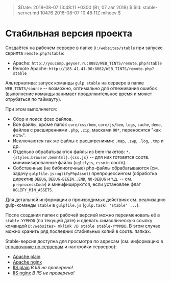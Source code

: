 > $Date: 2018-08-07 13:48:11 +0300 (Вт, 07 авг 2018) $
> $Id: stable-server.md 10476 2018-08-07 10:48:11Z miheev $

Стабильная версия проекта
=========================

Создаётся на рабочем сервере в папке `D:/websites/stable` при запуске скрипта
`remote.php?stable`:

- Apache: `http://youcomp.geyser.ru:8082/WEB_TINTS/remote.php?stable`
- Remote Apache: `http://185.41.41.90:8082/WEB_TINTS/remote.php?stable`

Альтернатива: запуск команды `gulp stable` на сервере в папке
`WEB_TINTS/source` -- возможно, оптимально для отлеживания ошибок (выполнение
команды занимает продолжительное время и может отрубаться по таймауту).

При этом выполняется:

- Сбор и поиск фсех файлов.
- Все файлы, кроме папок `core/css/bem`, `core/js/bem`, `logs`, `cache`,
  `demo`, файлов с расширениями `.php`, `.zip`, масками `00*`, переносятся "как
  есть".
- Исключаются так же файлы с расширениями: `.map`, `.swp`, `.log`, `.tmp` и др.
- Отдельно обрабатываются файлы из bem-пакетов:
  `*.{styles,browser,bemhtml}.{css.js}` -- для них готовятся соотв.
  минимизированные файлы (`uglifyjs`, `cssmin` соотв).
- Собственные (не библиотечные) php-файлы обрабатываются (см. задачу
  `gulpfile.js:uglifyPhpAsset`) препроцессингом (обработка директив `DEBUG`,
  `DEBUG-BEGIN..END`, `NO-DEBUG` и т.д. -- см. `preprocessCode`) и
  минифицируются, если установлен флаг `UGLIFY_MIN_ASSETS`.

Для детальной информации о производимых действиях см. реализацию gulp-команды
`stable` в `gulpfile.js` (`gulp.task( 'stable' ...`).

После создания папки с рабочей версией можно переименовать её в `stable-YYMMDD`
(по текущей дате) и сделать символическую ссылку командой `D:/websites> mklink
/D stable stable-YYMMDD`. В этом случае можно хранить ряд последних стабильных
копий в соотв. папках.

Stable-версия доступна для просмотра по адресам (см. информацию в [справочнике
по серверам](dev-servers.md) и настройки серверов):

- [Apache plain](http://youcomp.geyser.ru:8082/stable/core/app.html)
- [Apache nginx](http://youcomp.geyser.ru:5590/stable/core/app.html)
- [IIS plain](http://youcomp.geyser.ru:80/stable/core/app.html) *В IIS не проверено!*
- [IIS nginx](http://youcomp.geyser.ru:5591/stable/core/app.html) *В IIS не проверено!*

